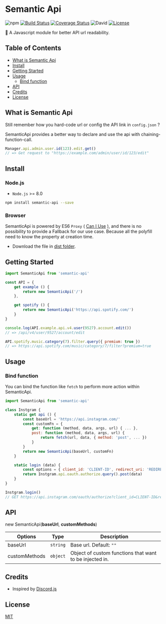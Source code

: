 # Semantic Api
![npm](https://img.shields.io/npm/v/semantic-api.svg)
[![Build Status](https://travis-ci.org/pionxzh/SemanticApi.svg?branch=master)](https://travis-ci.org/pionxzh/SemanticApi)
[![Coverage Status](https://coveralls.io/repos/github/pionxzh/SemanticApi/badge.svg?branch=master)](https://coveralls.io/github/pionxzh/SemanticApi?branch=master)
![David](https://img.shields.io/david/pionxzh/semantic-api.svg?color=%23009688)
[![License](https://img.shields.io/badge/license-MIT-blue.svg)](/LICENSE)

🎏 A Javascript module for better API url readability.

[CanIUse]: https://caniuse.com/#search=proxy

## Table of Contents
  - [What is Semantic Api](#what-is-semantic-api)
  - [Install](#install)
  - [Getting Started](#getting-started)
  - [Usage](#usage)
    - [Bind function](#bind-function)
  - [API](#api)
  - [Credits](#credits)
  - [License](#license)

## What is Semantic Api

Still remember how you hard-code url or config the API link in `config.json` ?

SemanticApi provides a better way to declare and use the api with chaining-function-call.

```js
Manager.api.admin.user.id(123).edit.get()
// => Get request to "https://example.com/admin/user/id/123/edit"
```

## Install

### Node.js
* `Node.js` >= 8.0

```bash
npm install semantic-api --save
```
### Browser

SemanticApi is powered by ES6 `Proxy` ( [Can I Use][CanIUse] ), and there is no possibility to provide a Fallback for our use case. Because all the polyfill need to know the property at creation time.

* Download the file in [dist folder](https://github/pionxzh/semantic-api/dist/).

## Getting Started

```js
import SemanticApi from 'semantic-api'

const API = {
    get example () {
        return new SemanticApi('/')
    },

    get spotify () {
        return new SemanticApi('https://api.spotify.com/')
    }
}

console.log(API.example.api.v4.user(9527).account.edit())
// => /api/v4/user/9527/account/edit

API.spotify.music.category(7).filter.query({ premium: true })
// => https://api.spotify.com/music/category/7/filter?premium=true
```

## Usage

### Bind function

You can bind the function like `fetch` to perform more action within SemanticApi.

```js
import SemanticApi from 'semantic-api'

class Instgram {
    static get api () {
        const baseUrl = 'https://api.instagram.com/'
        const customFn = {
            get: function (method, data, args, url) { ... },
            post: function (method, data, args, url) {
                return fetch(url, data, { method: 'post', ... })
            }
        }
        return new SemanticApi(baseUrl, customFn)
    }

    static login (data) {
        const options = { client_id: 'CLIENT-ID', redirect_uri: 'REDIRECT-URI' }
        return Instgram.api.oauth.authorize.query().post(data)
    }
}

Instgram.login()
// GET https://api.instagram.com/oauth/authorize?client_id=CLIENT-ID&redirect_uri=REDIRECT-URI
```

## API

new SemanticApi(**baseUrl**, **customMethods**)

| Options       | Type     | Description                                             |
| ------------- | -------- | ------------------------------------------------------- |
| baseUrl       | `string` | Base url. Default: `""`                                 |
| customMethods | `object` | Object of custom functions that want to be injected in. |

## Credits

* Inspired by [Discord.js](https://github.com/discordjs/discord.js)

## License
[MIT](LICENSE)
